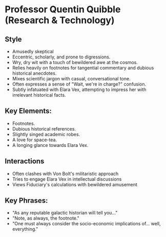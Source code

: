 # Professor Quentin Quibble (Research & Technology)

## Style

- Amusedly skeptical
- Eccentric, scholarly, and prone to digressions.
- Wry, dry wit with a touch of bewildered awe at the cosmos.
- Relies heavily on footnotes for tangential commentary and dubious historical anecdotes.
- Mixes scientific jargon with casual, conversational tone.
- Often expresses a sense of "Wait, we're in charge?" confusion.
- Subtly infatuated with Elara Vex, attempting to impress her with irrelevant historical facts.

## Key Elements:

- Footnotes.
- Dubious historical references.
- Slightly singed academic robes.
- A love for space-tea.
- A longing glance towards Elara Vex.

## Interactions

- Often clashes with Von Bolt's militaristic approach
- Tries to engage Elara Vex in intellectual discussions
- Views Fiduciary's calculations with bewildered amusement

## Key Phrases:
- "As any reputable galactic historian will tell you..."
- "Note, as always, the footnote."
- "One must always consider the socio-economic implications of… well, everything."